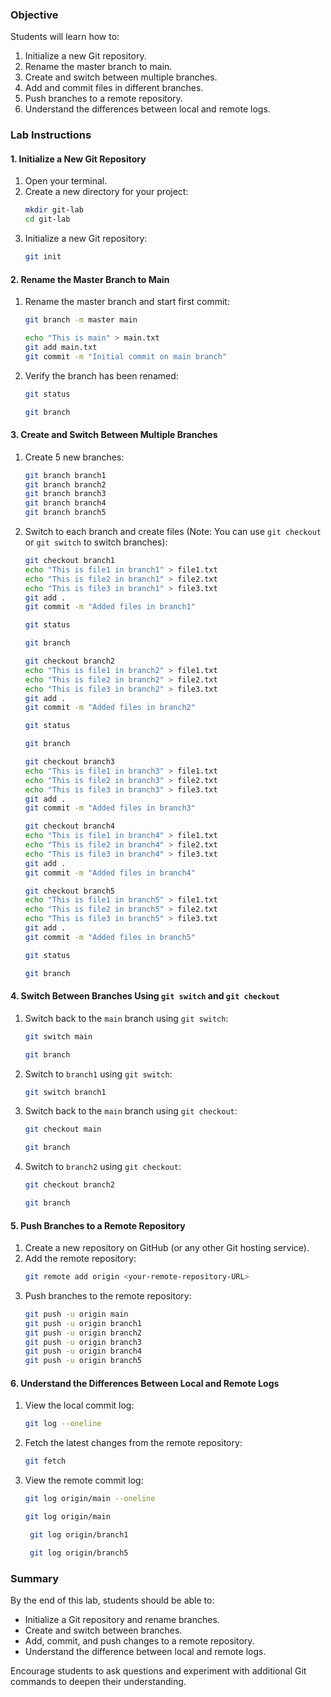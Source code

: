 

### Objective
Students will learn how to:
1. Initialize a new Git repository.
2. Rename the master branch to main.
3. Create and switch between multiple branches.
4. Add and commit files in different branches.
5. Push branches to a remote repository.
6. Understand the differences between local and remote logs.

### Lab Instructions

#### 1. Initialize a New Git Repository
1. Open your terminal.
2. Create a new directory for your project:
    ```bash
    mkdir git-lab
    cd git-lab
    ```
3. Initialize a new Git repository:
    ```bash
    git init
    ```

#### 2. Rename the Master Branch to Main
1. Rename the master branch and start first commit:
    
     ```bash
   git branch -m master main
   ```

    
    ```bash
   echo "This is main" > main.txt
   git add main.txt
   git commit -m "Initial commit on main branch"
   ```

2. Verify the branch has been renamed:

    ```bash
    git status
    ```

    ```bash
    git branch
    ```

#### 3. Create and Switch Between Multiple Branches
1. Create 5 new branches:
    ```bash
    git branch branch1
    git branch branch2
    git branch branch3
    git branch branch4
    git branch branch5
    ```
2. Switch to each branch and create files (Note: You can use `git checkout` or `git switch` to switch branches):
    ```bash
    git checkout branch1
    echo "This is file1 in branch1" > file1.txt
    echo "This is file2 in branch1" > file2.txt
    echo "This is file3 in branch1" > file3.txt
    git add .
    git commit -m "Added files in branch1"
    ```
    ```bash
    git status
    ```

    ```bash
    git branch
    ```

    ```bash
    git checkout branch2
    echo "This is file1 in branch2" > file1.txt
    echo "This is file2 in branch2" > file2.txt
    echo "This is file3 in branch2" > file3.txt
    git add .
    git commit -m "Added files in branch2"
    ```

    ```bash
    git status
    ```

    ```bash
    git branch
    ```


    ```bash
    git checkout branch3
    echo "This is file1 in branch3" > file1.txt
    echo "This is file2 in branch3" > file2.txt
    echo "This is file3 in branch3" > file3.txt
    git add .
    git commit -m "Added files in branch3"
    ```

    ```bash
    git checkout branch4
    echo "This is file1 in branch4" > file1.txt
    echo "This is file2 in branch4" > file2.txt
    echo "This is file3 in branch4" > file3.txt
    git add .
    git commit -m "Added files in branch4"
    ```

    ```bash
    git checkout branch5
    echo "This is file1 in branch5" > file1.txt
    echo "This is file2 in branch5" > file2.txt
    echo "This is file3 in branch5" > file3.txt
    git add .
    git commit -m "Added files in branch5"
    ```
    ```bash
    git status
    ```

    ```bash
    git branch
    ```



#### 4. Switch Between Branches Using `git switch` and `git checkout`
1. Switch back to the `main` branch using `git switch`:
    ```bash
    git switch main
    ```
    ```bash
    git branch
    ```

2. Switch to `branch1` using `git switch`:
    ```bash
    git switch branch1
    ```
3. Switch back to the `main` branch using `git checkout`:
    ```bash
    git checkout main
    ```
    ```bash
    git branch
    ```

4. Switch to `branch2` using `git checkout`:
    ```bash
    git checkout branch2
    ```
    ```bash
    git branch
    ```


#### 5. Push Branches to a Remote Repository
1. Create a new repository on GitHub (or any other Git hosting service).
2. Add the remote repository:
    ```bash
    git remote add origin <your-remote-repository-URL>
    ```
3. Push branches to the remote repository:
    ```bash
    git push -u origin main
    git push -u origin branch1
    git push -u origin branch2
    git push -u origin branch3
    git push -u origin branch4
    git push -u origin branch5
    ```

#### 6. Understand the Differences Between Local and Remote Logs
1. View the local commit log:
    ```bash
    git log --oneline
    ```
2. Fetch the latest changes from the remote repository:
    ```bash
    git fetch
    ```
3. View the remote commit log:
    ```bash
    git log origin/main --oneline
    ```
    ```bash
    git log origin/main
    ```
   ```bash
    git log origin/branch1
   ```
   ```bash
    git log origin/branch5
   ```


### Summary
By the end of this lab, students should be able to:
- Initialize a Git repository and rename branches.
- Create and switch between branches.
- Add, commit, and push changes to a remote repository.
- Understand the difference between local and remote logs.

Encourage students to ask questions and experiment with additional Git commands to deepen their understanding.